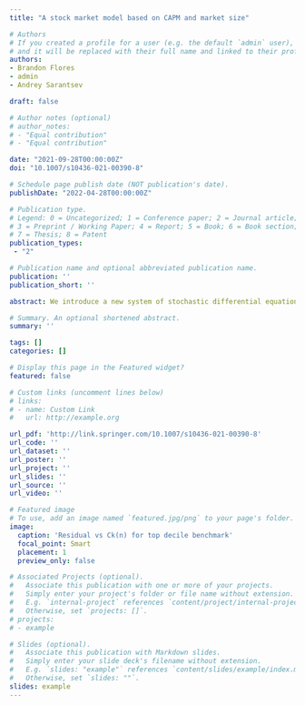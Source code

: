 ```yaml
---
title: "A stock market model based on CAPM and market size"

# Authors
# If you created a profile for a user (e.g. the default `admin` user), write the username (folder name) here 
# and it will be replaced with their full name and linked to their profile.
authors:
- Brandon Flores
- admin
- Andrey Sarantsev

draft: false

# Author notes (optional)
# author_notes:
# - "Equal contribution"
# - "Equal contribution"

date: "2021-09-28T00:00:00Z"
doi: "10.1007/s10436-021-00390-8"

# Schedule page publish date (NOT publication's date).
publishDate: "2022-04-28T00:00:00Z"

# Publication type.
# Legend: 0 = Uncategorized; 1 = Conference paper; 2 = Journal article;
# 3 = Preprint / Working Paper; 4 = Report; 5 = Book; 6 = Book section;
# 7 = Thesis; 8 = Patent
publication_types: 
 - "2"

# Publication name and optional abbreviated publication name.
publication: ''
publication_short: ''

abstract: We introduce a new system of stochastic differential equations which models dependence of market beta and unsystematic risk upon size, measured by market capitalization. We fit our model using size deciles data from Kenneth French’s data library. This model is somewhat similar to generalized volatility-stabilized models. The novelty of our work is twofold. First, we take into account the difference between price and total returns (in other words, between market size and wealth processes). Second, we work with actual market data. We study the long-term properties of this system of equations, and reproduce observed linearity of the capital distribution curve. In the “Appendix”, we analyze size-based real-world index funds.

# Summary. An optional shortened abstract.
summary: ''

tags: []
categories: []

# Display this page in the Featured widget?
featured: false

# Custom links (uncomment lines below)
# links:
# - name: Custom Link
#   url: http://example.org

url_pdf: 'http://link.springer.com/10.1007/s10436-021-00390-8'
url_code: ''
url_dataset: ''
url_poster: ''
url_project: ''
url_slides: ''
url_source: ''
url_video: ''

# Featured image
# To use, add an image named `featured.jpg/png` to your page's folder. 
image:
  caption: 'Residual vs Ck(n) for top decile benchmark'
  focal_point: Smart
  placement: 1
  preview_only: false

# Associated Projects (optional).
#   Associate this publication with one or more of your projects.
#   Simply enter your project's folder or file name without extension.
#   E.g. `internal-project` references `content/project/internal-project/index.md`.
#   Otherwise, set `projects: []`.
# projects:
# - example

# Slides (optional).
#   Associate this publication with Markdown slides.
#   Simply enter your slide deck's filename without extension.
#   E.g. `slides: "example"` references `content/slides/example/index.md`.
#   Otherwise, set `slides: ""`.
slides: example
---
```

